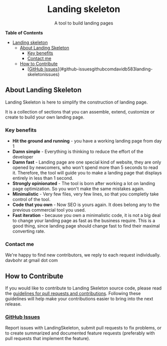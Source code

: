 
<h1 align="center">Landing skeleton</h1>
<p align="center">A tool to build landing pages</p>


<!-- START doctoc generated TOC please keep comment here to allow auto update -->
<!-- DON'T EDIT THIS SECTION, INSTEAD RE-RUN doctoc TO UPDATE -->
**Table of Contents**

- [Landing skeleton](#landing-skeleton)
  - [About Landing Skeleton](#about-landing-skeleton)
    - [Key benefits](#key-benefits)
    - [Contact me](#contact-me)
  - [How to Contribute](#how-to-contribute)
    - [[GitHub Issues](//github.com/davidb583/landing-skeleton/issues)](#github-issuesgithubcomdavidb583landing-skeletonissues)

<!-- END doctoc generated TOC please keep comment here to allow auto update -->

## About Landing Skeleton

Landing Skeleton is here to simplify the construction of landing page.

It is a collection of sections that you can assemble, extend, customize or create to build your own landing page.


### Key benefits

 - **Hit the ground and running** - you have a working landing page from day 1
 - **Damn simple** - Everything is thinking to reduce the effort of the developer
 - **Damn fast** - Landing page are one special kind of website, they are only opened by newcomers, who won't spend more than 5 seconds to read it. Therefore, the tool will guide you to make a landing page that displays entirely in less than 1 second.
 - **Strongly opinionated** - The tool is born after working a lot on landing page optimization. So you won't make the same mistakes again.
 - **Minimalistic** - Very few files, very few lines, so that you completly take control of the tool.
 - **Code that you own** -  Now SEO is yours again. It does belong any to the previous commercial tool you used.
 - **Fast iteration** - because you own a minimalistic code, it is not a big deal to change your landing page as fast as the business require. This is a good thing, since landing page should change fast to find their maximal converting rate.


### Contact me

We're happy to find new contributors, we reply to each request individually. davbohr at gmail dot com

## How to Contribute

If you would like to contribute to Landing Skeleton source code, please read
the [guidelines for pull requests and contributions](docs/CONTRIBUTING.md).
Following these guidelines will help make your contributions easier to
bring into the next release.

### [GitHub Issues](//github.com/davidb583/landing-skeleton/issues)

Report issues with LandingSkeleton, submit pull requests to fix problems, or to
create summarized and documented feature requests (preferably with pull
requests that implement the feature).
